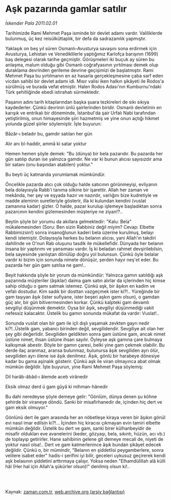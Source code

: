 # Aşk pazarında gamlar satılır

*İskender Pala 2011.02.01*

<td class="columnist-detail">
<p>Tarihimizde Rami Mehmet Paşa isminde bir devlet adamı vardır. Valiliklerde bulunmuş, üç kez reisülküttaplık, bir defa da sadrazamlık yapmıştır.</p>
<p>
<div id="haberMetinDiv">
<p>Yaklaşık on beş yıl süren Osmanlı-Avusturya savaşını sona erdirmek için Avusturya, Lehistan ve Venediklilerle yaptığımız Karlofça barışının (1699) baş delegesi olarak tarihe geçmiştir. Görüşmeleri iki buçuk ay süren bu anlaşma, malum olduğu gibi Osmanlı coğrafyasının yırtılması demek olup duraklama devrinden gerileme devrine geçişimizi de başlatmıştır. Rami Mehmet Paşa bu yırtılmanın en az hasarla gerçekleşmesine çaba sarf eden vicdan sahibi bir devlet adamı idi. Mısır valisi iken halkın şikâyeti ile Rodos'a sürülmüş ve burada vefat etmiştir. Halen Rodos Adası'nın Kumburnu'ndaki Türk şehitliğinde ebedi istirahatı sürmektedir.
<p>Paşanın adını tarih kitaplarından başka şuara tezkireleri de sıkı sıkıya kaydederler. Çünkü devrinin ünlü şairlerinden biridir. Osmanlı devletinin en karışık ve entrikalı bir döneminde, İstanbul'da şair Urfalı Nabi tarafından yetiştirilmiş, onun himayesinde şiiri hazmetmiş ve yine onun açtığı hikmet yolunda güzel şiirler söylemiştir. İşte buyurun:
<p>Bâzâr-ı beladır bu, gamdır satılan her gün
<p>Alır anı bî-haddir, ammâ ki satar yoktur
<p>Hemen hemen şöyle demek: "Bu (dünya) bir bela pazarıdır. Bu pazarda her gün satılıp duran ise yalnızca gamdır. Ne var ki bunun alıcısı sayısızdır ama bir satanı (onu başından atabilen) yoktur."
<p>Bu beyti üç katmanda yorumlamak mümkündür.
<p>Öncelikle pazarda alıcı çok olduğu halde satıcının görünmeyişi, evliyanın bela dolayısıyla Rabb'i tanıma silkine bir işarettir. Allah her zaman ve mekânda, her şey ve eşyada hazır ve nazırdır, varlığını bize kudretiyle ve madde aleminin suretleriyle gösterir, illa ki kulundan kendini (vuslat zamanına kadar) gizler. O halde, pazar kurulup işlemeye başladıktan sonra pazarcının kendini gizlemesinden müşteriye ne ziyan!?..
<p>Beytin şöyle bir yorumu da akıllara gelmektedir: "Kalu: Bela" mükalemesinden (Soru: Ben sizin Rabbiniz değil miyim? Cevap: Elbette Rabbimizsin!) sonra insanoğlunun kaderi bela üzerine kurulmuş, belayı kendi istemiştir. Dolayısıyla herkes bu belanın alıcısı, yani Allah'ın takdiri dahilinde ve O'nun Rab oluşunu tasdik ile mükellefidir. Dünyada her belanın insana bir yaptırımı ve yansıması vardır. İş ki beladan rahmet devşirilebilsin, bela sayesinde yanlıştan dönülüp doğru yol bulunsun. Çünkü öyle belalar vardır ki bizim için sonunda nimete dönüşür, şerden hayır neş'et eder. Bu pazarda her gün gam satılsa ne gam!.. 
<p>Beyit hakkında şöyle bir yorum da mümkündür: Yalnızca gamın satıldığı aşk pazarında müşteriler (âşıklar) daima gam satın alırlar da içlerinden hiç kimse sahip olduğu o gamı satmak istemez. Çünkü aşk, bir âşıkın en kadim ve vefalı dostudur. Kim sadık bir dosttan vazgeçmek ister ki?!.. Yüreğinde bir gam taşıyan âşık (ister sufiyane, ister beşeri aşkın gamı olsun), o gamdan güç alır, bir gün bitivermesinden korkar. Çünkü kalpteki gam devamlı sevgiliyi düşünmek demektir. Oysa bir âşık, sevgiliyi düşünmediği vakit nefessiz kalacaktır. Üstelik bu gamın sonunda mükafat da vardır: Vuslat!.. 
<p>Sonunda vuslat olan bir gam ile içli dışlı yaşamak zevkten gayrı nedir ki?!..Üstelik gam, yabancı birinden değil, sevgilidendir. Sevgiliye ait olan her şey gibi değerlidir. Sevgiliden geldikten sonra gam üstüne gam, ancak nimet üstüne nimet, ihsan üstüne ihsan sayılır. Öyleyse aşk gamına çare bulmaya kalkışmak abestir. Böyle bir gamın çaresi, belki yine gam çekmek olabilir. Bu derde ilaç aranmaz, aransa bulunmaz, bulunursa âşık sevgiliden ayrı ölür, sevgiliden ayrı ölene ise âşık denilmez. Âşık, gönlü bir harabeye dönesiye kadar bu gama aşinalık gösterir. Çünkü aşk ile viran olmayınca abat olmak mümkün değildir. İşte buyurun, yine Rami Mehmet Paşa söylemiş:
<p>Dil harâb-âbâd-ı âlemde aceb virânedir
<p>Eksik olmaz derd ü gam gûyâ ki mihman-hânedir
<p>Bu dahi neredeyse şöyle demeye gelir: "Gönlüm, dünya denen şu köhne şehirde bir viraneye döndü. Sanki bir misafirhanedir de, içinden hiç dert ve gam eksik olmuyor."
<p>Gönlünü dert ile gam arasında her an nöbetleşe kiraya veren bir âşıkın gönül evi nasıl imar edilsin ki?!... İçinden hiç kiracısı çıkmayan evin tamiri elbette mümkün değildir. Üstelik bu dert ve gam, sanki birer külhanbeyidir de misafir oldukları eve avanelerini (keder, gözyaşı, bela, sıkıntı, hüzün, acı vb.) de toplayıp getirirler. Hane sahibinin gelene git demeye mecali de, niyeti de yoktur nasıl olsa!.. Dert ve gam katmerlenince âşık bundan şikâyet edecek değildir. Çünkü o, bir mümindir, "Belanın en şiddetlisi peygamberlere, sonra velilere isabet eder" hadis-i şerifini iyi bilir, geceleri uykusuz geçirerek kendi aşk belasının şiddetini arttırmaya çalışır. Yoksa neden "Elhamdülillah alâ külli hâl (Her hal için Allah'a şükürler olsun)!" denilmiş olsun ki!.. </p></p></p></p></p></p></p></p></p></p></p></p></p></p></div>
</p>


<p><br>
		 </br></p></td>

Kaynak: [zaman.com.tr](http://zaman.com.tr/yazar.do?yazino=1087286), [web.archive.org (arşiv bağlantısı)](http://web.archive.org/web/20110406164401/http://www.zaman.com.tr:80/yazar.do?yazino=1087286)
